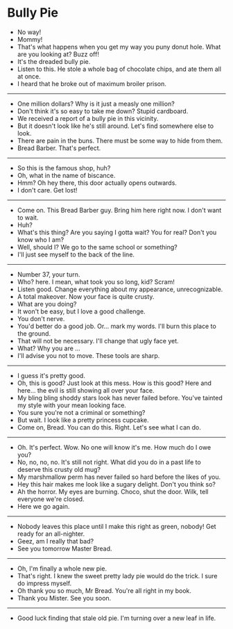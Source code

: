 # Bully Pie

- No way!
- Mommy!
- That's what happens when you get my way you puny donut hole. What are you looking at? Buzz off!
- It's the dreaded bully pie.
- Listen to this. He stole a whole bag of chocolate chips, and ate them all at once.
- I heard that he broke out of maximum broiler prison.
***
- One million dollars? Why is it just a measly one million?
- Don't think it's so easy to take me down? Stupid cardboard.
- We received a report of a bully pie in this vicinity.
- But it doesn't look like he's still around. Let's find somewhere else to look.
- There are pain in the buns. There must be some way to hide from them.
- Bread Barber. That's perfect.
***
- So this is the famous shop, huh?
- Oh, what in the name of biscance.
- Hmm? Oh hey there, this door actually opens outwards.
- I don't care. Get lost!
***
- Come on. This Bread Barber guy. Bring him here right now. I don't want to wait.
- Huh?
- What's this thing? Are you saying I gotta wait? You for real? Don't you know who I am?
- Well, should I? We go to the same school or something?
- I'll just see myself to the back of the line.
***
- Number 37, your turn.
- Who? here. I mean, what took you so long, kid? Scram!
- Listen good. Change everything about my appearance, unrecognizable.
- A total makeover. Now your face is quite crusty.
- What are you doing?
- It won't be easy, but I love a good challenge.
- You don't nerve.
- You'd better do a good job. Or... mark my words. I'll burn this place to the ground.
- That will not be necessary. I'll change that ugly face yet.
- What? Why you are ...
- I'll advise you not to move. These tools are sharp.
***
- I guess it's pretty good.
- Oh, this is good? Just look at this mess. How is this good? Here and here... the evil is still showing all over your face.
- My bling bling shoddy stars look has never failed before. You've tainted my style with your mean looking face.
- You sure you're not a criminal or something?
- But wait. I look like a pretty princess cupcake.
- Come on, Bread. You can do this. Right. Let's see what I can do.
***
- Oh. It's perfect. Wow. No one will know it's me. How much do I owe you?
- No, no, no, no. It's still not right. What did you do in a past life to deserve this crusty old mug?
- My marshmallow perm has never failed so hard before the likes of you.
- Hey this hair makes me look like a sugary delight. Don't you think so?
- Ah the horror. My eyes are burning. Choco, shut the door. Wilk, tell everyone we're closed.
- Here we go again.
***
- Nobody leaves this place until I make this right as green, nobody! Get ready for an all-nighter.
- Geez, am I really that bad?
- See you tomorrow Master Bread.
***
- Oh, I'm finally a whole new pie.
- That's right. I knew the sweet pretty lady pie would do the trick. I sure do impress myself.
- Oh thank you so much, Mr Bread. You're all right in my book.
- Thank you Mister. See you soon.
***
- Good luck finding that stale old pie. I'm turning over a new leaf in life.

